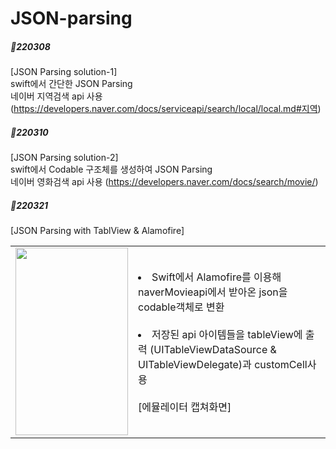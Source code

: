 # JSON-parsing

##### 📝220308
[JSON Parsing solution-1]<br>
swift에서 간단한 JSON Parsing<br>
네이버 지역검색 api 사용 (https://developers.naver.com/docs/serviceapi/search/local/local.md#지역)

##### 📝220310
[JSON Parsing solution-2]<br>
swift에서 Codable 구조체를 생성하여 JSON Parsing<br>
네이버 영화검색 api 사용 (https://developers.naver.com/docs/search/movie/)

##### 📝220321
[JSON Parsing with TablView & Alamofire]<br>
<table>
  <tr>
    <td><img src="https://user-images.githubusercontent.com/100737771/159229165-6ab8d4b9-f30d-4522-b8d8-5480c39ebaf3.png" width="180" height="300"/></td>
    <td><li>Swift에서 Alamofire를 이용해 naverMovieapi에서 받아온 json을 codable객체로 변환</li><br>
      <li>저장된 api 아이템들을 tableView에 출력 (UITableViewDataSource & UITableViewDelegate)과 customCell사용</li> <br>
[에뮬레이터 캡쳐화면]</td>
  </tr>
</table>
